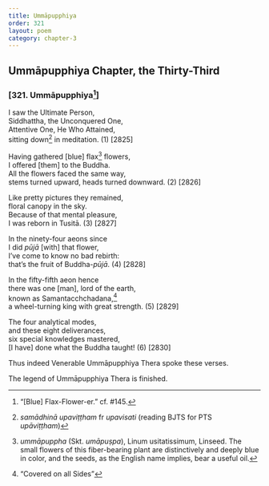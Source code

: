 ```yaml
---
title: Ummāpupphiya
order: 321
layout: poem
category: chapter-3
---
```


## Ummāpupphiya Chapter, the Thirty-Third

### \[321. Ummāpupphiya[^1]\]

I saw the Ultimate Person,  
Siddhattha, the Unconquered One,  
Attentive One, He Who Attained,  
sitting down[^2] in meditation. (1) \[2825\]

Having gathered \[blue\] flax[^3] flowers,  
I offered \[them\] to the Buddha.  
All the flowers faced the same way,  
stems turned upward, heads turned downward. (2) \[2826\]

Like pretty pictures they remained,  
floral canopy in the sky.  
Because of that mental pleasure,  
I was reborn in Tusitā. (3) \[2827\]

In the ninety-four aeons since  
I did *pūjā* \[with\] that flower,  
I’ve come to know no bad rebirth:  
that’s the fruit of Buddha-*pūjā*. (4) \[2828\]

In the fifty-fifth aeon hence  
there was one \[man\], lord of the earth,  
known as Samanta<span class="diacritics" data-state="on">c</span><span class="no-diacritics" data-state="off">ch</span>chadana,[^4]  
a wheel-turning king with great strength. (5) \[2829\]

The four analytical modes,  
and these eight deliverances,  
six special knowledges mastered,  
\[I have\] done what the Buddha taught! (6) \[2830\]

Thus indeed Venerable Ummāpupphiya Thera spoke these verses.

The legend of Ummāpupphiya Thera is finished.

[^1]: “\[Blue\] Flax-Flower-er.” cf. \#145.

[^2]: *samādhinā upaviṭṭham* fr *upavisati* (reading BJTS for PTS *upāviṭṭham*)

[^3]: *ummāpuppha* (Skt. *umāpuṣpa*), Linum usitatissimum, Linseed. The small flowers of this fiber-bearing plant are distinctively and deeply blue in color, and the seeds, as the English name implies, bear a useful oil.

[^4]: “Covered on all Sides”
